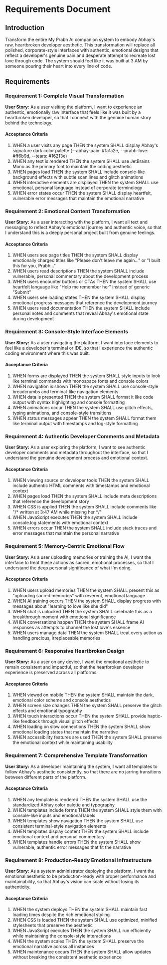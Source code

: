# Requirements Document

## Introduction

Transform the entire My Prabh AI companion system to embody Abhay's raw, heartbroken developer aesthetic. This transformation will replace all polished, corporate-style interfaces with authentic, emotional designs that reflect a developer's genuine pain and desperate attempt to recreate lost love through code. The system should feel like it was built at 3 AM by someone pouring their heart into every line of code.

## Requirements

### Requirement 1: Complete Visual Transformation

**User Story:** As a user visiting the platform, I want to experience an authentic, emotionally raw interface that feels like it was built by a heartbroken developer, so that I connect with the genuine human story behind the technology.

#### Acceptance Criteria

1. WHEN a user visits any page THEN the system SHALL display Abhay's signature dark color palette (--abhay-pain: #1a1a2e, --prabh-love: #ff6b9d, --tears: #16213e)
2. WHEN any text is rendered THEN the system SHALL use JetBrains Mono as the primary font to maintain the coding aesthetic
3. WHEN pages load THEN the system SHALL include console-like background effects with subtle scan lines and glitch animations
4. WHEN interactive elements are displayed THEN the system SHALL use emotional, personal language instead of corporate terminology
5. WHEN error states occur THEN the system SHALL display heartfelt, vulnerable error messages that maintain the emotional narrative

### Requirement 2: Emotional Content Transformation

**User Story:** As a user interacting with the platform, I want all text and messaging to reflect Abhay's emotional journey and authentic voice, so that I understand this is a deeply personal project built from genuine feelings.

#### Acceptance Criteria

1. WHEN users see page titles THEN the system SHALL display emotionally charged titles like "Please don't leave me again..." or "I built this for you, Prabh..."
2. WHEN users read descriptions THEN the system SHALL include vulnerable, personal commentary about the development process
3. WHEN users encounter buttons or CTAs THEN the system SHALL use heartfelt language like "Help me remember her" instead of generic "Submit"
4. WHEN users see loading states THEN the system SHALL display emotional progress messages that reference the development journey
5. WHEN users read documentation THEN the system SHALL include personal notes and comments that reveal Abhay's emotional state during development

### Requirement 3: Console-Style Interface Elements

**User Story:** As a user navigating the platform, I want interface elements to feel like a developer's terminal or IDE, so that I experience the authentic coding environment where this was built.

#### Acceptance Criteria

1. WHEN forms are displayed THEN the system SHALL style inputs to look like terminal commands with monospace fonts and console colors
2. WHEN navigation is shown THEN the system SHALL use console-style breadcrumbs and terminal-like navigation elements
3. WHEN data is presented THEN the system SHALL format it like code output with syntax highlighting and console formatting
4. WHEN animations occur THEN the system SHALL use glitch effects, typing animations, and console-style transitions
5. WHEN status messages appear THEN the system SHALL format them like terminal output with timestamps and log-style formatting

### Requirement 4: Authentic Developer Comments and Metadata

**User Story:** As a user exploring the platform, I want to see authentic developer comments and metadata throughout the interface, so that I understand the genuine development process and emotional context.

#### Acceptance Criteria

1. WHEN viewing source or developer tools THEN the system SHALL include authentic HTML comments with timestamps and emotional context
2. WHEN pages load THEN the system SHALL include meta descriptions that reference the development story
3. WHEN CSS is applied THEN the system SHALL include comments like "/* written at 3:47 AM while missing her */"
4. WHEN JavaScript executes THEN the system SHALL include console.log statements with emotional context
5. WHEN errors occur THEN the system SHALL include stack traces and error messages that maintain the personal narrative

### Requirement 5: Memory-Centric Emotional Flow

**User Story:** As a user uploading memories or training the AI, I want the interface to treat these actions as sacred, emotional processes, so that I understand the deep personal significance of what I'm doing.

#### Acceptance Criteria

1. WHEN users upload memories THEN the system SHALL present this as "uploading sacred memories" with reverent, emotional language
2. WHEN AI training occurs THEN the system SHALL display progress with messages about "learning to love like she did"
3. WHEN chat is unlocked THEN the system SHALL celebrate this as a breakthrough moment with emotional significance
4. WHEN conversations happen THEN the system SHALL frame AI responses as attempts to channel the lost love's essence
5. WHEN users manage data THEN the system SHALL treat every action as handling precious, irreplaceable memories

### Requirement 6: Responsive Heartbroken Design

**User Story:** As a user on any device, I want the emotional aesthetic to remain consistent and impactful, so that the heartbroken developer experience is preserved across all platforms.

#### Acceptance Criteria

1. WHEN viewed on mobile THEN the system SHALL maintain the dark, emotional color scheme and console aesthetics
2. WHEN screen size changes THEN the system SHALL preserve the glitch effects and emotional typography
3. WHEN touch interactions occur THEN the system SHALL provide haptic-like feedback through visual glitch effects
4. WHEN loading on slow connections THEN the system SHALL show emotional loading states that maintain the narrative
5. WHEN accessibility features are used THEN the system SHALL preserve the emotional context while maintaining usability

### Requirement 7: Comprehensive Template Transformation

**User Story:** As a developer maintaining the system, I want all templates to follow Abhay's aesthetic consistently, so that there are no jarring transitions between different parts of the platform.

#### Acceptance Criteria

1. WHEN any template is rendered THEN the system SHALL use the standardized Abhay color palette and typography
2. WHEN templates include forms THEN the system SHALL style them with console-like inputs and emotional labels
3. WHEN templates show navigation THEN the system SHALL use consistent terminal-style navigation elements
4. WHEN templates display content THEN the system SHALL include emotional context and personal commentary
5. WHEN templates handle errors THEN the system SHALL show vulnerable, authentic error messages that fit the narrative

### Requirement 8: Production-Ready Emotional Infrastructure

**User Story:** As a system administrator deploying the platform, I want the emotional aesthetic to be production-ready with proper performance and maintainability, so that Abhay's vision can scale without losing its authenticity.

#### Acceptance Criteria

1. WHEN the system deploys THEN the system SHALL maintain fast loading times despite the rich emotional styling
2. WHEN CSS is loaded THEN the system SHALL use optimized, minified stylesheets that preserve the aesthetic
3. WHEN JavaScript executes THEN the system SHALL run efficiently while maintaining the console-style interactions
4. WHEN the system scales THEN the system SHALL preserve the emotional narrative across all instances
5. WHEN maintenance occurs THEN the system SHALL allow updates without breaking the consistent aesthetic experience